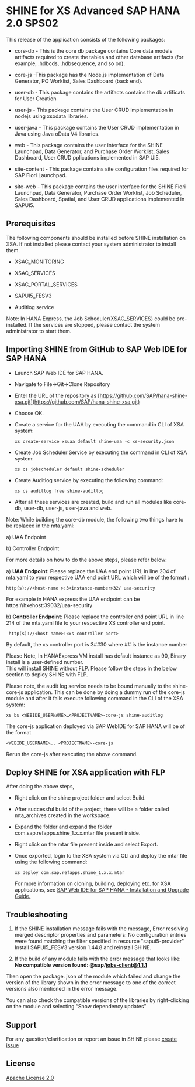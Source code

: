 SHINE for XS Advanced SAP HANA 2.0 SPS02
===============
This release of the application consists of the following packages:



- core-db - This is the core db package contains Core data models artifacts required to create the tables and other database artifacts (for example, .hdbcds, .hdbsequence, and so on).


- core-js -This package has the Node.js implementation of Data Generator, PO Worklist, Sales Dashboard (back end).


- user-db - This package contains the artifacts contains the db artificats for User Creation 


- user-js - This package contains the User CRUD implementation in nodejs using xsodata libraries.

- user-java - This package contains the User CRUD implementation in Java using Java oData V4 libraries.

- web - This package contains the user interface for the SHINE Launchpad, Data Generator, and Purchase Order Worklist, Sales Dashboard, User CRUD pplications implemented in SAP UI5.

- site-content - This package contains site configuration files required for SAP Fiori Launchpad.

- site-web - This package contains the user interface for the SHINE Fiori Launchpad, Data Generator, Purchase Order Worklist, Job Scheduler, Sales Dashboard, Spatial, and User CRUD applications implemented in SAPUI5.

## Prerequisites
The following components should be installed before SHINE installation on XSA. If not installed please contact your system administrator to install them.

- XSAC_MONITORING   

- XSAC_SERVICES   

- XSAC_PORTAL_SERVICES

- SAPUI5_FESV3

- Auditlog service   

Note: In HANA Express, the Job Scheduler(XSAC_SERVICES) could be pre-installed.
If the services are stopped, please contact the system administrator to start them.

## Importing SHINE from GitHub to SAP Web IDE for SAP HANA

- Launch SAP Web IDE for SAP HANA.

- Navigate to File->Git->Clone Repository
- Enter the URL of the repository as [https://github.com/SAP/hana-shine-xsa.git](https://github.com/SAP/hana-shine-xsa.git)

- Choose OK.


- Create a service for the UAA by executing the command in CLI of XSA system:

    `xs create-service xsuaa default shine-uaa -c xs-security.json`

- Create Job Scheduler Service by executing the command in CLI of XSA system:
  
    `xs cs jobscheduler default shine-scheduler`
- Create Auditlog service by executing the following command:   

    `xs cs auditlog free shine-auditlog`

- 	After all these services are created, build and run all modules like core-db, user-db, user-js, user-java and web.



Note: While building the core-db module, the following two things have to be replaced in the mta.yaml:

a)	UAA Endpoint 

b)	Controller Endpoint

	
For more details on how to do the above steps, please refer below:
	
   a)	**UAA Endpoint**: Please replace the UAA end point URL in line 204 of mta.yaml to your respective UAA end point URL which will    be of the format :

   `http(s)://<host-name >:3<instance-number>32/ uaa-security`

   For example in HANA express the UAA endpoint can be https://hxehost:39032/uaa-security

   b)   **Controller Endpoint**: Please replace the controller end point URL in line 214 of the mta.yaml file to your respective XS controller end point.
   
   ` http(s)://<host name>:<xs controller port>`

   By default, the xs controller port is 3##30 where ## is the instance number

   Please Note, In HANAExpress VM install has default instance as 90, Binary install is a user-defined number.   
   This will install SHINE without FLP. Please follow the steps in the below section to deploy SHINE with FLP.

Please note, the audit log service needs to be bound manually to the shine-core-js
application. This can be done by doing a dummy run of the core-js module and after it fails
execute following command in the CLI of the XSA system:

`xs bs <WEBIDE_USERNAME>…<PROJECTNAME>-core-js shine-auditlog`

The core-js application deployed via SAP WebIDE for SAP HANA will be of the format  

`<WEBIDE_USERNAME>…. <PROJECTNAME>-core-js`

Rerun the core-js after executing the above command. 

## Deploy SHINE for XSA application with FLP  ##

After doing the above steps,

- Right click on the shine project folder and select Build.
- After successful build of the project, there will be a folder called mta_archives created in the workspace.
- Expand the folder and expand the folder com.sap.refapps.shine_1.x.x.mtar file present inside.
- Right click on the mtar file present inside and select Export.
- Once exported, login to the XSA system via CLI and deploy the mtar file using the following command:
    
    `xs deploy com.sap.refapps.shine_1.x.x.mtar`
    


   For more information on cloning, building, deploying etc. for XSA applications, see [SAP Web IDE for SAP HANA - Installation and  Upgrade Guide. ](https://help.sap.com/doc/13ff61e61a8f442090e27050dc61f019/2.0.01/en-US/SAP_HANA_Interactive_Education_SHINE_for_SAP_HANA_XS_Advanced_en_HANA2.0SPS01.pdf)




## Troubleshooting

1. If the SHINE installation message fails with the message, 
Error resolving merged descriptor properties and parameters: No configuration entries were found matching the filter specified in resource "sapui5-provider" 
Install SAPUI5_FESV3 version 1.44.8 and reinstall SHINE.

2. If the build of any module fails with the error message that looks like:   
   **No compatible version found: @sap/jobs-client@1.1.1**

Then open the package. json of the module which failed and change the version of the library shown in the error message to one of the correct versions also mentioned in the error message.

You can also check the compatible versions of the libraries by right-clicking on the module and selecting “Show dependency updates”



## Support
For any question/clarification or report an issue in SHINE please [create issue](https://github.com/sap/hana-shine-xsa/issues/new/)

## License
[Apache License 2.0](LICENSE)
